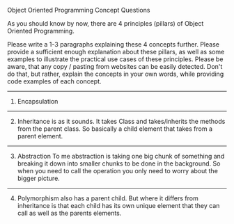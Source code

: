 Object Oriented Programming Concept Questions

As you should know by now, there are 4 principles (pillars) of Object Oriented Programming.

Please write a 1-3 paragraphs explaining these 4 concepts further.  Please provide a sufficient enough explanation about these pillars, as well as some examples to illustrate the practical use cases of these principles.  Please be aware, that any copy / pasting from websites can be easily detected.  Don't do that, but rather, explain the concepts in your own words, while providing code examples of each concept.  

********************
1. Encapsulation








********************
2. Inheritance is as it sounds. It takes Class and takes/inherits the methods from the parent class. So basically a child element that takes from a parent element.







********************
3. Abstraction
To me abstraction is taking one big chunk of something and breaking it down into smaller chunks to be done in the background. So when you need to call the operation you only need to worry about the bigger picture.







********************
4. Polymorphism also has a parent child. But where it differs from inheritance is that each child has its own unique element that they can call as well as the parents elements.
   







